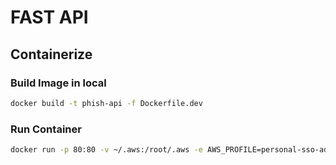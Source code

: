 # FAST API


## Containerize

### Build Image in local
```bash
docker build -t phish-api -f Dockerfile.dev
```

### Run Container
```bash
docker run -p 80:80 -v ~/.aws:/root/.aws -e AWS_PROFILE=personal-sso-admin phish-api
```
